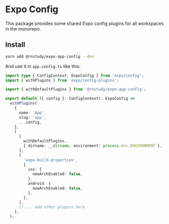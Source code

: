 # Expo Config

This package provides some shared Expo config plugins for all workspaces in the monorepo.

## Install

```bash
yarn add @rnstudy/expo-app-config --dev
```

And use it in `app.config.ts` like this:

```ts
import type { ConfigContext, ExpoConfig } from 'expo/config';
import { withPlugins } from 'expo/config-plugins';

import { withDefaultPlugins } from '@rnstudy/expo-app-config';

export default ({ config }: ConfigContext): ExpoConfig =>
  withPlugins(
    {
      name: 'App',
      slug: 'app',
      ...config,
    },
    [
      [
        withDefaultPlugins,
        { dirname: __dirname, environment: process.env.ENVIRONMENT },
      ],
      [
        'expo-build-properties',
        {
          ios: {
            newArchEnabled: false,
          },
          android: {
            newArchEnabled: false,
          },
        },
      ],
      // ... add other plugins here
    ],
  );
```
